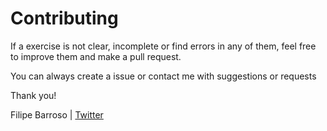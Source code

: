 # Contributing
If a exercise is not clear, incomplete or find errors in any of them, feel free to improve them and make a pull request.

You can always create a issue or contact me with suggestions or requests

Thank you!

Filipe Barroso | [Twitter](https://twitter.com/ABarroso)

